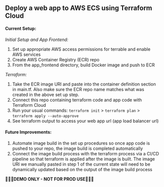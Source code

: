 ## Deploy a web app to AWS ECS using Terraform Cloud

#### **Current Setup:**

_Initial Setup and App Frontend:_

1. Set up appropriate AWS access permissions for terrable and enable AWS services
2. Create AWS Container Registry (ECR) repo
3. From the app_frontend directory, build Docker image and push to ECR

_Terraform:_

1. Take the ECR image URI and paste into the container definition section in main.tf. Also make sure the ECR repo name matches what was created in the above set up step.
2. Connect this repo containing terraform code and app code with Terraform Cloud
3. Run your usual commands: `terraform init` > `terraform plan` > `terraform apply --auto-approve`
4. See terraform output to access your web app url (app load balancer url)

#### **Future Improvements:**

1. Automate image build in the set up procedures so once app code is pushed to your repo, the image build is completed automatically
2. Connect the image build process with the terraform process via a CI/CD pipeline so that terraform is applied after the image is built. The image URI we manually pasted in step 1 of the current state will need to be dynamically updated based on the output of the image build process

**🙅🏻‍♀️DEMO ONLY - NOT FOR PROD USE🙅🏻‍♀️**

